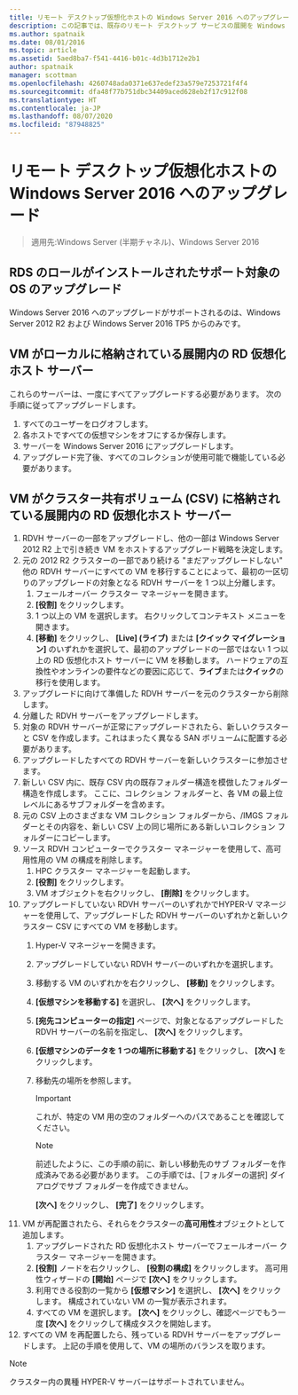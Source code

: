 ```yaml
---
title: リモート デスクトップ仮想化ホストの Windows Server 2016 へのアップグレード
description: この記事では、既存のリモート デスクトップ サービスの展開を Windows Server 2016 にアップグレードする方法について説明します。
ms.author: spatnaik
ms.date: 08/01/2016
ms.topic: article
ms.assetid: 5aed8ba7-f541-4416-b01c-4d3b1712e2b1
author: spatnaik
manager: scottman
ms.openlocfilehash: 4260748ada0371e637edef23a579e7253721f4f4
ms.sourcegitcommit: dfa48f77b751dbc34409aced628eb2f17c912f08
ms.translationtype: HT
ms.contentlocale: ja-JP
ms.lasthandoff: 08/07/2020
ms.locfileid: "87948825"
---
```

# <a name="upgrading-your-remote-desktop-virtualization-host-to-windows-server-2016"></a>リモート デスクトップ仮想化ホストの Windows Server 2016 へのアップグレード

>適用先:Windows Server (半期チャネル)、Windows Server 2016

## <a name="supported-os-upgrades-with-rds-role-installed"></a>RDS のロールがインストールされたサポート対象の OS のアップグレード
Windows Server 2016 へのアップグレードがサポートされるのは、Windows Server 2012 R2 および Windows Server 2016 TP5 からのみです。

## <a name="rd-virtualization-host-servers-in-the-deployment-where-vms-are-stored-locally"></a>VM がローカルに格納されている展開内の RD 仮想化ホスト サーバー
これらのサーバーは、一度にすべてアップグレードする必要があります。 次の手順に従ってアップグレードします。

1. すべてのユーザーをログオフします。
1. 各ホストですべての仮想マシンをオフにするか保存します。
1. サーバーを Windows Server 2016 にアップグレードします。
1. アップグレード完了後、すべてのコレクションが使用可能で機能している必要があります。

## <a name="rd-virtualization-host-servers-in-the-deployment-where-vms-are-stored-in-cluster-shared-volumes-csv"></a>VM がクラスター共有ボリューム (CSV) に格納されている展開内の RD 仮想化ホスト サーバー

1. RDVH サーバーの一部をアップグレードし、他の一部は Windows Server 2012 R2 上で引き続き VM をホストするアップグレード戦略を決定します。
2. 元の 2012 R2 クラスターの一部であり続ける "まだアップグレードしない" 他の RDVH サーバーにすべての VM を移行することによって、最初の一区切りのアップグレードの対象となる RDVH サーバーを 1 つ以上分離します。
    1. フェールオーバー クラスター マネージャーを開きます。
    1. **[役割]** をクリックします。
    1. 1 つ以上の VM を選択します。 右クリックしてコンテキスト メニューを開きます。
    1. **[移動]** をクリックし、 **[Live] (ライブ)** または **[クイック マイグレーション]** のいずれかを選択して、最初のアップグレードの一部ではない 1 つ以上の RD 仮想化ホスト サーバーに VM を移動します。 ハードウェアの互換性やオンラインの要件などの要因に応じて、**ライブ**または**クイック**の移行を使用します。
3. アップグレードに向けて準備した RDVH サーバーを元のクラスターから削除します。
4. 分離した RDVH サーバーをアップグレードします。
5. 対象の RDVH サーバーが正常にアップグレードされたら、新しいクラスターと CSV を作成します。これはまったく異なる SAN ボリュームに配置する必要があります。
6. アップグレードしたすべての RDVH サーバーを新しいクラスターに参加させます。
7. 新しい CSV 内に、既存 CSV 内の既存フォルダー構造を模倣したフォルダー構造を作成します。 ここに、コレクション フォルダーと、各 VM の最上位レベルにあるサブフォルダーを含めます。
8. 元の CSV 上のさまざまな VM コレクション フォルダーから、/IMGS フォルダーとその内容を、新しい CSV 上の同じ場所にある新しいコレクション フォルダーにコピーします。
9. ソース RDVH コンピューターでクラスター マネージャーを使用して、高可用性用の VM の構成を削除します。
    1. HPC クラスター マネージャーを起動します。
    1. **[役割]** をクリックします。
    1. VM オブジェクトを右クリックし、 **[削除]** をクリックします。
10. アップグレードしていない RDVH サーバーのいずれかでHYPER-V マネージャーを使用して、アップグレードした RDVH サーバーのいずれかと新しいクラスター CSV にすべての VM を移動します。
    1. Hyper-V マネージャーを開きます。
    2. アップグレードしていない RDVH サーバーのいずれかを選択します。
    3. 移動する VM のいずれかを右クリックし、 **[移動]** をクリックします。
    4. **[仮想マシンを移動する]** を選択し、 **[次へ]** をクリックします。
    5. **[宛先コンピューターの指定]** ページで、対象となるアップグレードした RDVH サーバーの名前を指定し、 **[次へ]** をクリックします。
    6. **[仮想マシンのデータを 1 つの場所に移動する]** をクリックし、 **[次へ]** をクリックします。
    7. 移動先の場所を参照します。
       > [!IMPORTANT]
       > これが、特定の VM 用の空のフォルダーへのパスであることを確認してください。

       > [!NOTE]
       > 前述したように、この手順の前に、新しい移動先のサブ フォルダーを作成済みである必要があります。 この手順では、[フォルダーの選択] ダイアログでサブ フォルダーを作成できません。

       **[次へ]** をクリックし、 **[完了]** をクリックします。
11. VM が再配置されたら、それらをクラスターの**高可用性**オブジェクトとして追加します。
     1. アップグレードされた RD 仮想化ホスト サーバーでフェールオーバー クラスター マネージャーを開きます。
     1. **[役割]** ノードを右クリックし、 **[役割の構成]** をクリックします。 高可用性ウィザードの **[開始]** ページで **[次へ]** をクリックします。
     1. 利用できる役割の一覧から **[仮想マシン]** を選択し、 **[次へ]** をクリックします。 構成されていない VM の一覧が表示されます。
     1. すべての VM を選択します。 **[次へ]** をクリックし、確認ページでもう一度 **[次へ]** をクリックして構成タスクを開始します。
12. すべての VM を再配置したら、残っている RDVH サーバーをアップグレードします。 上記の手順を使用して、VM の場所のバランスを取ります。

> [!NOTE]
> クラスター内の異種 HYPER-V サーバーはサポートされていません。

